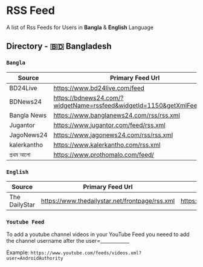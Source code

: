 # RSS Feed
A list of Rss Feeds for Users in **Bangla** & **English** Language

## Directory - 🇧🇩 Bangladesh

### **`Bangla`**

Source | Primary Feed Url |
-------|------------------| 
BD24Live | https://www.bd24live.com/feed |  
BDNews24 | https://bdnews24.com/?widgetName=rssfeed&widgetId=1150&getXmlFeed=true |  
Bangla News | https://www.banglanews24.com/rss/rss.xml |  
Jugantor | https://www.jugantor.com/feed/rss.xml |  
JagoNews24 | https://www.jagonews24.com/rss/rss.xml |  
kalerkantho | https://www.kalerkantho.com/rss.xml |  
প্রথম আলো | https://www.prothomalo.com/feed/ | 

### **`English`**


Source | Primary Feed Url | All Feeds 
-------|------------------|---------- 
The DailyStar | https://www.thedailystar.net/frontpage/rss.xml | https://www.thedailystar.net/rss

### **`Youtube Feed`**

To add a youtube channel videos in your YouTube Feed you neeed to add the channel username after the user=____________

Example: `https://www.youtube.com/feeds/videos.xml?user=AndroidAuthority`
